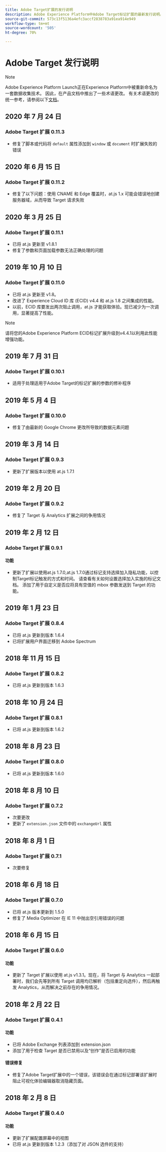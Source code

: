 ```yaml
---
title: Adobe Target扩展的发行说明
description: Adobe Experience Platform中Adobe Target标记扩展的最新发行说明。
source-git-commit: 573c13f5136a4efc3accf2838783a91ea914e949
workflow-type: tm+mt
source-wordcount: '505'
ht-degree: 70%

---
```


# Adobe Target 发行说明

>[!NOTE]
>
>Adobe Experience Platform Launch正在Experience Platform中被重新命名为一套数据收集技术。 因此，在产品文档中推出了一些术语更改。 有关术语更改的统一参考，请参阅以下[文档](../../../term-updates.md)。

## 2020 年 7 月 24 日

### Adobe Target 扩展 0.11.3

* 修复了脚本或代码将 `default` 属性添加到 `window` 或 `document` 时扩展失败的错误

## 2020 年 6 月 15 日

### Adobe Target 扩展 0.11.2

* 修复了以下问题：使用 CNAME 和 Edge 覆盖时，at.js 1.x 可能会错误地创建服务器域，从而导致 Target 请求失败

## 2020 年 3 月 25 日

### Adobe Target 扩展 0.11.1

* 已将 at.js 更新至 v1.8.1
* 修复了参数和页面加载参数无法正确处理的问题

## 2019 年 10 月 10 日

### Adobe Target 扩展 0.11.0

* 已将 at.js 更新至 v1.8。
* 改进了 Experience Cloud ID 库 (ECID) v4.4 和 at.js 1.8 之间集成的性能。
* 以前，ECID 库要发出两次阻止调用，at.js 才能获取体验。现已减少为一次调用，显著提高了性能。

>[!NOTE]
>请将您的Adobe Experience Platform ECID标记扩展升级到v4.4.1以利用此性能增强功能。

## 2019 年 7 月 31 日

### Adobe Target 扩展 0.10.1

* 适用于处理适用于Adobe Target的标记扩展的参数的修补程序

## 2019 年 5 月 4 日

### Adobe Target 扩展 0.10.0

* 修复了由最新的 Google Chrome 更改所导致的数据元素问题

## 2019 年 3 月 14 日

### Adobe Target 扩展 0.9.3

* 更新了扩展版本以使用 at.js 1.7.1

## 2019 年 2 月 20 日

### Adobe Target 扩展 0.9.2

* 修复了 Target 与 Analytics 扩展之间的争用情况

## 2019 年 2 月 12 日

### Adobe Target 扩展 0.9.1

#### **功能**

* 更新了扩展以使用at.js 1.7.0,at.js 1.7.0通过标记支持选择加入隐私功能，以控制Target标记触发的方式和时间。 请查看有关如何设置选择加入实施的标记文档。 添加了用于自定义是否应将具有空值的 mbox 参数发送到 Target 的功能。

## 2019 年 1 月 23 日

### Adobe Target 扩展 0.8.4

* 已将 at.js 更新到版本 1.6.4
* 已将扩展用户界面迁移到 Adobe Spectrum

## 2018 年 11 月 15 日

### Adobe Target 扩展 0.8.2

* 已将 at.js 更新到版本 1.6.3

## 2018 年 10 月 24 日

### Adobe Target 扩展 0.8.1

* 已将 at.js 更新到版本 1.6.2

## 2018 年 8 月 23 日

### Adobe Target 扩展 0.8.0

* 已将 at.js 更新到版本 1.6.0

## 2018 年 8 月 10 日

### Adobe Target 扩展 0.7.2

* 次要更改
* 更新了 `extension.json` 文件中的 `exchangeUrl` 属性

## 2018 年 8 月 1 日

### Adobe Target 扩展 0.7.1

* 次要修复

## 2018 年 6 月 18 日

### Adobe Target 扩展 0.7.0

* 已将 at.js 版本更新到 1.5.0
* 修复了 Media Optimizer 在 IE 11 中抛出空引用错误的问题

## 2018 年 6 月 15 日

### Adobe Target 扩展 0.6.0

#### **功能**

* 更新了 Target 扩展以使用 at.js v1.3.1。现在，将 Target 与 Analytics 一起部署时，我们会先等到所有 Target 调用均已解析（包括重定向选件），然后再触发 Analytics，从而解决之前存在的争用情况。

## 2018 年 2 月 22 日

### Adobe Target 扩展 0.4.1

#### **功能**

* 已将 Adobe Exchange 列表添加到 extension.json
* 添加了用于检查 Target 是否已禁用以及“创作”是否已启用的功能

#### **错误修复**

* 修复了Adobe Target扩展中的一个错误，该错误会在通过标记部署该扩展时阻止可视化体验编辑器取消隐藏页面。

## 2018 年 2 月 8 日

### Adobe Target 扩展 0.4.0

#### **功能**

* 更新了扩展配置屏幕中的视图
* 已将 at.js 更新到版本 1.2.3（添加了对 JSON 选件的支持）
